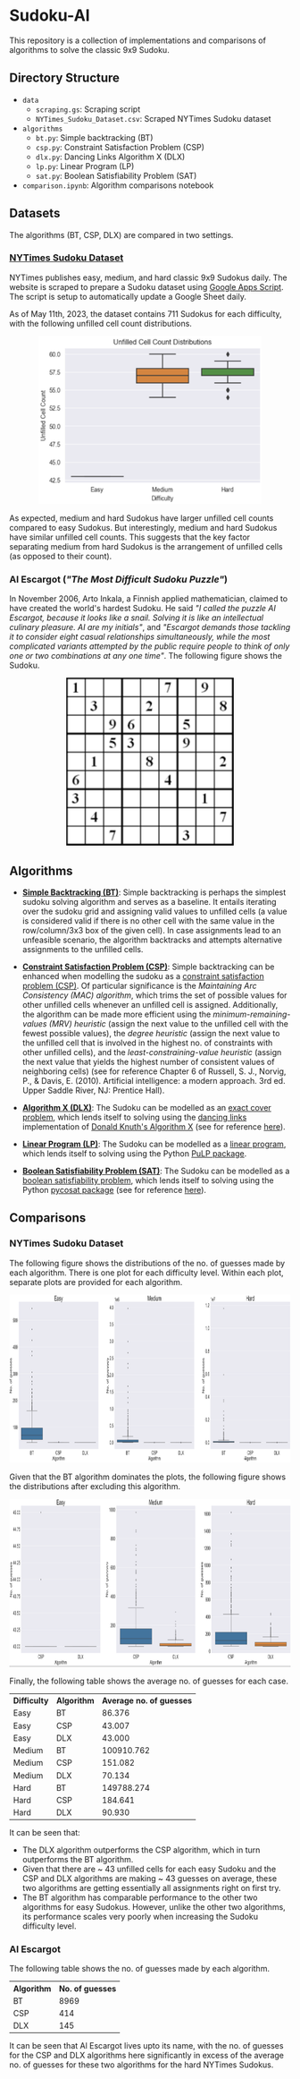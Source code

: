 # Sudoku-AI
This repository is a collection of implementations and comparisons of algorithms to solve the classic 9x9 Sudoku.

## Directory Structure
- `data`
    - `scraping.gs`: Scraping script
    - `NYTimes_Sudoku_Dataset.csv`: Scraped NYTimes Sudoku dataset
- `algorithms`
    - `bt.py`: Simple backtracking (BT)
    - `csp.py`: Constraint Satisfaction Problem (CSP)
    - `dlx.py`: Dancing Links Algorithm X (DLX)
    - `lp.py`: Linear Program (LP)
    - `sat.py`: Boolean Satisfiability Problem (SAT)
- `comparison.ipynb`: Algorithm comparisons notebook

## Datasets
The algorithms (BT, CSP, DLX) are compared in two settings.
### [NYTimes Sudoku Dataset](data/NYTimes_Sudoku_Dataset.csv)
NYTimes publishes easy, medium, and hard classic 9x9 Sudokus daily. The website is scraped to prepare a Sudoku dataset using [Google Apps Script](data/scraping.gs). The script is setup to automatically update a Google Sheet daily.

As of May 11th, 2023, the dataset contains 711 Sudokus for each difficulty, with the following unfilled cell count distributions.
<p align="center"><img width="400" height="300" src="assets/comparison_uccd.png"></p>
As expected, medium and hard Sudokus have larger unfilled cell counts compared to easy Sudokus. But interestingly, medium and hard Sudokus have similar unfilled cell counts. This suggests that the key factor separating medium from hard Sudokus is the arrangement of unfilled cells (as opposed to their count).

### AI Escargot (*"The Most Difficult Sudoku Puzzle"*)
In November 2006, Arto Inkala, a Finnish applied mathematician, claimed to have created the world's hardest Sudoku. He said *"I called the puzzle AI Escargot, because it looks like a snail. Solving it is like an intellectual culinary pleasure. AI are my initials"*, and *"Escargot demands those tackling it to consider eight casual relationships simultaneously, while the most complicated variants attempted by the public require people to think of only one or two combinations at any one time"*. The following figure shows the Sudoku.
<p align="center"><img width="300" height="300" src="assets/ai_escargot.png"></p>

## Algorithms
- [**Simple Backtracking (BT)**](algorithms/bt.py): Simple backtracking is perhaps the simplest sudoku solving algorithm and serves as a baseline. It entails iterating over the sudoku grid and assigning valid values to unfilled cells (a value is considered valid if there is no other cell with the same value in the row/column/3x3 box of the given cell). In case assignments lead to an unfeasible scenario, the algorithm backtracks and attempts alternative assignments to the unfilled cells.

- [**Constraint Satisfaction Problem (CSP)**](algorithms/csp.py): Simple backtracking can be enhanced when modelling the sudoku as a [constraint satisfaction problem (CSP)](https://en.wikipedia.org/wiki/Constraint_satisfaction_problem). Of particular significance is the *Maintaining Arc Consistency (MAC) algorithm*, which trims the set of possible values for other unfilled cells whenever an unfilled cell is assigned. Additionally, the algorithm can be made more efficient using the *minimum-remaining-values (MRV) heuristic* (assign the next value to the unfilled cell with the fewest possible values), the *degree heuristic* (assign the next value to the unfilled cell that is involved in the highest no. of constraints with other unfilled cells), and the *least-constraining-value heuristic* (assign the next value that yields the highest number of consistent values of neighboring cells) (see for reference Chapter 6 of Russell, S. J., Norvig, P., & Davis, E. (2010). Artificial intelligence: a modern approach. 3rd ed. Upper Saddle River, NJ: Prentice Hall).

- [**Algorithm X (DLX)**](algorithms/dlx.py): The Sudoku can be modelled as an [exact cover problem](https://en.wikipedia.org/wiki/Exact_cover), which lends itself to solving using the [dancing links](https://en.wikipedia.org/wiki/Dancing_Links) implementation of [Donald Knuth's Algorithm X](https://en.wikipedia.org/wiki/Knuth%27s_Algorithm_X) (see for reference [here](https://arxiv.org/pdf/cs/0011047.pdf)).

- [**Linear Program (LP)**](algorithms/lp.py): The Sudoku can be modelled as a [linear program](https://en.wikipedia.org/wiki/Linear_programming), which lends itself to solving using the Python [PuLP package](https://coin-or.github.io/pulp/CaseStudies/a_sudoku_problem.html).

- [**Boolean Satisfiability Problem (SAT)**](algorithms/sat.py): The Sudoku can be modelled as a [boolean satisfiability problem](https://en.wikipedia.org/wiki/Boolean_satisfiability_problem), which lends itself to solving using the Python [pycosat package](https://github.com/conda/pycosat/blob/main/examples/sudoku.py) (see for reference [here](https://www.lri.fr/~conchon/mpri/weber.pdf)).


## Comparisons
### NYTimes Sudoku Dataset
The following figure shows the distributions of the no. of guesses made by each algorithm. There is one plot for each difficulty level. Within each plot, separate plots are provided for each algorithm.

<p align="center"><img width="900" height="300" src="assets/comparison_1.png"></p>

Given that the BT algorithm dominates the plots, the following figure shows the distributions after excluding this algorithm.

<p align="center"><img width="900" height="300" src="assets/comparison_2.png"></p>

Finally, the following table shows the average no. of guesses for each case.


<div align="center">
<table>
    <tr>
        <th>Difficulty</th>
        <th>Algorithm</th>
        <th>Average no. of guesses</th>
    </tr>
    <tr>
        <td>Easy</td>
        <td>BT</td>
        <td>86.376</td>
    </tr>
    <tr>
        <td>Easy</td>
        <td>CSP</td>
        <td>43.007</td>
    </tr>
    <tr>
        <td>Easy</td>
        <td>DLX</td>
        <td>43.000</td>
    </tr>
    <tr>
        <td>Medium</td>
        <td>BT</td>
        <td>100910.762</td>
    </tr>
    <tr>
        <td>Medium</td>
        <td>CSP</td>
        <td>151.082</td>
    </tr>
    <tr>
        <td>Medium</td>
        <td>DLX</td>
        <td>70.134</td>
    </tr>
    <tr>
        <td>Hard</td>
        <td>BT</td>
        <td>149788.274</td>
    </tr>
    <tr>
        <td>Hard</td>
        <td>CSP</td>
        <td>184.641</td>
    </tr>
    <tr>
        <td>Hard</td>
        <td>DLX</td>
        <td>90.930</td>
    </tr>
</table>
</div>

It can be seen that:

- The DLX algorithm outperforms the CSP algorithm, which in turn outperforms the BT algorithm.
- Given that there are ~ 43 unfilled cells for each easy Sudoku and the CSP and DLX algorithms are making ~ 43 guesses on average, these two algorithms are getting essentially all assignments right on first try.
- The BT algorithm has comparable performance to the other two algorithms for easy Sudokus. However, unlike the other two algorithms, its performance scales very poorly when increasing the Sudoku difficulty level.

### AI Escargot
The following table shows the no. of guesses made by each algorithm. 

<div align="center">
<table>
    <tr>
        <th>Algorithm</th>
        <th>No. of guesses</th>
    </tr>
    <tr>
        <td>BT</td>
        <td>8969</td>
    </tr>
    <tr>
        <td>CSP</td>
        <td>414</td>
    </tr>
    <tr>
        <td>DLX</td>
        <td>145</td>
    </tr>
</table>
</div>

It can be seen that Al Escargot lives upto its name, with the no. of guesses for the CSP and DLX algorithms here significantly in excess of the average no. of guesses for these two algorithms for the hard NYTimes Sudokus.
